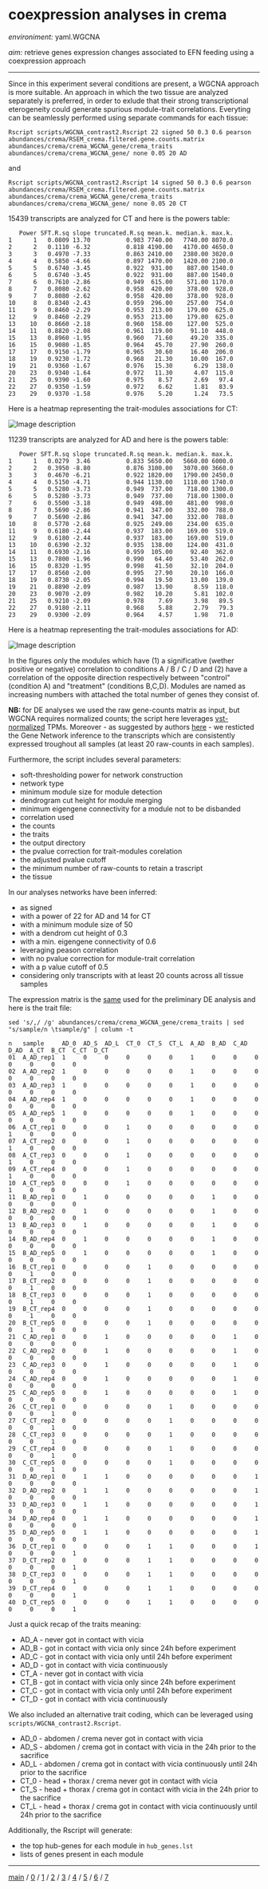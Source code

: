 # coexpression analyses in crema


*environiment:* yaml.WGCNA


*aim:* retrieve genes expression changes associated to EFN feeding using a coexpression approach


---


Since in this experiment several conditions are present, a WGCNA approach is more suitable.
An approach in which the two tissue are analyzed separately is preferred, in order to exlude that
their strong transcriptional eterogeneity could generate spurious module-trait correlations.
Everyting can be seamlessly performed using separate commands for each tissue:


```
Rscript scripts/WGCNA_contrast2.Rscript 22 signed 50 0.3 0.6 pearson 
abundances/crema/RSEM_crema.filtered.gene.counts.matrix abundances/crema/crema_WGCNA_gene/crema_traits 
abundances/crema/crema_WGCNA_gene/ none 0.05 20 AD
```


and


```
Rscript scripts/WGCNA_contrast2.Rscript 14 signed 50 0.3 0.6 pearson
abundances/crema/RSEM_crema.filtered.gene.counts.matrix abundances/crema/crema_WGCNA_gene/crema_traits 
abundances/crema/crema_WGCNA_gene/ none 0.05 20 CT
```


15439 transcripts are analyzed for CT and here is the powers table:


```
   Power SFT.R.sq slope truncated.R.sq mean.k. median.k. max.k.
1      1   0.0809 13.70          0.983 7740.00   7740.00 8070.0
2      2   0.1110 -6.32          0.818 4190.00   4170.00 4650.0
3      3   0.4970 -7.33          0.863 2410.00   2380.00 3020.0
4      4   0.5850 -4.66          0.897 1470.00   1420.00 2100.0
5      5   0.6740 -3.45          0.922  931.00    887.00 1540.0
6      5   0.6740 -3.45          0.922  931.00    887.00 1540.0
7      6   0.7610 -2.86          0.949  615.00    571.00 1170.0
8      7   0.8080 -2.62          0.958  420.00    378.00  928.0
9      7   0.8080 -2.62          0.958  420.00    378.00  928.0
10     8   0.8340 -2.43          0.959  296.00    257.00  754.0
11     9   0.8460 -2.29          0.953  213.00    179.00  625.0
12     9   0.8460 -2.29          0.953  213.00    179.00  625.0
13    10   0.8660 -2.18          0.960  158.00    127.00  525.0
14    11   0.8820 -2.08          0.961  119.00     91.10  448.0
15    13   0.8960 -1.95          0.960   71.60     49.20  335.0
16    15   0.9080 -1.85          0.964   45.70     27.90  260.0
17    17   0.9150 -1.79          0.965   30.60     16.40  206.0
18    19   0.9230 -1.72          0.968   21.30     10.00  167.0
19    21   0.9360 -1.67          0.976   15.30      6.29  138.0
20    23   0.9340 -1.64          0.972   11.30      4.07  115.0
21    25   0.9390 -1.60          0.975    8.57      2.69   97.4
22    27   0.9350 -1.59          0.972    6.62      1.81   83.9
23    29   0.9370 -1.58          0.976    5.20      1.24   73.5
```


Here is a heatmap representing the trait-modules associations for CT:


![Image description](https://github.com/for-giobbe/PAINT/blob/main/abundances/crema/crema_WGCNA_gene/CT_crema_WGCNA_custom_heatmap.jpg)


11239 transcripts are analyzed for AD and here is the powers table:


```
   Power SFT.R.sq slope truncated.R.sq mean.k. median.k. max.k.
1      1   0.0279  3.46          0.833 5650.00   5660.00 6000.0
2      2   0.3950 -8.80          0.876 3100.00   3070.00 3660.0
3      3   0.4670 -6.21          0.922 1820.00   1790.00 2450.0
4      4   0.5150 -4.71          0.944 1130.00   1110.00 1740.0
5      5   0.5280 -3.73          0.949  737.00    718.00 1300.0
6      5   0.5280 -3.73          0.949  737.00    718.00 1300.0
7      6   0.5500 -3.18          0.949  498.00    481.00  998.0
8      7   0.5690 -2.86          0.941  347.00    332.00  788.0
9      7   0.5690 -2.86          0.941  347.00    332.00  788.0
10     8   0.5770 -2.68          0.925  249.00    234.00  635.0
11     9   0.6180 -2.44          0.937  183.00    169.00  519.0
12     9   0.6180 -2.44          0.937  183.00    169.00  519.0
13    10   0.6390 -2.32          0.935  138.00    124.00  431.0
14    11   0.6930 -2.16          0.959  105.00     92.40  362.0
15    13   0.7800 -1.96          0.990   64.40     53.40  262.0
16    15   0.8320 -1.95          0.998   41.50     32.10  204.0
17    17   0.8560 -2.00          0.995   27.90     20.10  166.0
18    19   0.8730 -2.05          0.994   19.50     13.00  139.0
19    21   0.8890 -2.09          0.987   13.90      8.59  118.0
20    23   0.9070 -2.09          0.982   10.20      5.81  102.0
21    25   0.9210 -2.09          0.978    7.69      3.98   89.5
22    27   0.9180 -2.11          0.968    5.88      2.79   79.3
23    29   0.9300 -2.09          0.964    4.57      1.98   71.0
```


Here is a heatmap representing the trait-modules associations for AD:


![Image description](https://github.com/for-giobbe/PAINT/blob/main/abundances/crema/crema_WGCNA_gene/AD_crema_WGCNA_custom_heatmap.jpg)


In the figures only the modules which have (1) a significative (wether positive or negative) correlation to conditions A / B / C / D 
and (2) have a correlation of the opposite direction respectively between "control" (condition A) and "treatment" (conditions B,C,D).
Modules are named as increasing numbers with attached the total number of genes they consist of. 

**NB:** for DE analyses we used the raw gene-counts matrix as input, but WGCNA requires normalized counts;
the script here leverages [vst-normalized](https://www.rdocumentation.org/packages/DESeq2/versions/1.12.3/topics/varianceStabilizingTransformation) TPMs. 
Moreover - as suggested by authors [here](https://horvath.genetics.ucla.edu/html/CoexpressionNetwork/Rpackages/WGCNA/faq.html) -
we resticted the Gene Network inference to the transcripts which are consistently
expressed troughout all samples (at least 20 raw-counts in each samples).


Furthermore, the script includes several parameters:


- soft-thresholding power for network construction
- network type
- minimum module size for module detection
- dendrogram cut height for module merging
- minimum eigengene connectivity for a module not to be disbanded
- correlation used
- the counts
- the traits
- the output directory
- the pvalue correction for trait-modules corelation
- the adjusted pvalue cutoff
- the minimum number of raw-counts to retain a trascript
- the tissue


In our analyses networks have been inferred:

- as signed
- with a power of 22 for AD and 14 for CT
- with a minimum module size of 50
- with a dendrom cut height of 0.3 
- with a min. eigengene connectivity of 0.6
- leveraging peason correlation
- with no pvalue correction for module-trait correlation
- with a p value cutoff of 0.5
- considering only  transcripts with at least 20 counts across all tissue samples


The expression matrix is the [same](https://github.com/for-giobbe/PAINT/blob/main/abundances/crema/RSEM_crema.filtered.gene.counts.matrix) 
used for the preliminary DE analysis and here is the trait file:


```
sed 's/,/ /g' abundances/crema/crema_WGCNA_gene/crema_traits | sed "s/sample/n \tsample/g" | column -t
```


```
n   sample     AD_0  AD_S  AD_L  CT_0  CT_S  CT_L  A_AD  B_AD  C_AD  D_AD  A_CT  B_CT  C_CT  D_CT
01  A_AD_rep1  1     0     0     0     0     0     1     0     0     0     0     0     0     0
02  A_AD_rep2  1     0     0     0     0     0     1     0     0     0     0     0     0     0
03  A_AD_rep3  1     0     0     0     0     0     1     0     0     0     0     0     0     0
04  A_AD_rep4  1     0     0     0     0     0     1     0     0     0     0     0     0     0
05  A_AD_rep5  1     0     0     0     0     0     1     0     0     0     0     0     0     0
06  A_CT_rep1  0     0     0     1     0     0     0     0     0     0     1     0     0     0
07  A_CT_rep2  0     0     0     1     0     0     0     0     0     0     1     0     0     0
08  A_CT_rep3  0     0     0     1     0     0     0     0     0     0     1     0     0     0
09  A_CT_rep4  0     0     0     1     0     0     0     0     0     0     1     0     0     0
10  A_CT_rep5  0     0     0     1     0     0     0     0     0     0     1     0     0     0
11  B_AD_rep1  0     1     0     0     0     0     0     1     0     0     0     0     0     0
12  B_AD_rep2  0     1     0     0     0     0     0     1     0     0     0     0     0     0
13  B_AD_rep3  0     1     0     0     0     0     0     1     0     0     0     0     0     0
14  B_AD_rep4  0     1     0     0     0     0     0     1     0     0     0     0     0     0
15  B_AD_rep5  0     1     0     0     0     0     0     1     0     0     0     0     0     0
16  B_CT_rep1  0     0     0     0     1     0     0     0     0     0     0     1     0     0
17  B_CT_rep2  0     0     0     0     1     0     0     0     0     0     0     1     0     0
18  B_CT_rep3  0     0     0     0     1     0     0     0     0     0     0     1     0     0
19  B_CT_rep4  0     0     0     0     1     0     0     0     0     0     0     1     0     0
20  B_CT_rep5  0     0     0     0     1     0     0     0     0     0     0     1     0     0
21  C_AD_rep1  0     0     1     0     0     0     0     0     1     0     0     0     0     0
22  C_AD_rep2  0     0     1     0     0     0     0     0     1     0     0     0     0     0
23  C_AD_rep3  0     0     1     0     0     0     0     0     1     0     0     0     0     0
24  C_AD_rep4  0     0     1     0     0     0     0     0     1     0     0     0     0     0
25  C_AD_rep5  0     0     1     0     0     0     0     0     1     0     0     0     0     0
26  C_CT_rep1  0     0     0     0     0     1     0     0     0     0     0     0     1     0
27  C_CT_rep2  0     0     0     0     0     1     0     0     0     0     0     0     1     0
28  C_CT_rep3  0     0     0     0     0     1     0     0     0     0     0     0     1     0
29  C_CT_rep4  0     0     0     0     0     1     0     0     0     0     0     0     1     0
30  C_CT_rep5  0     0     0     0     0     1     0     0     0     0     0     0     1     0
31  D_AD_rep1  0     1     1     0     0     0     0     0     0     1     0     0     0     0
32  D_AD_rep2  0     1     1     0     0     0     0     0     0     1     0     0     0     0
33  D_AD_rep3  0     1     1     0     0     0     0     0     0     1     0     0     0     0
34  D_AD_rep4  0     1     1     0     0     0     0     0     0     1     0     0     0     0
35  D_AD_rep5  0     1     1     0     0     0     0     0     0     1     0     0     0     0
36  D_CT_rep1  0     0     0     0     1     1     0     0     0     1     0     0     0     1
37  D_CT_rep2  0     0     0     0     1     1     0     0     0     0     0     0     0     1
38  D_CT_rep3  0     0     0     0     1     1     0     0     0     0     0     0     0     1
39  D_CT_rep4  0     0     0     0     1     1     0     0     0     0     0     0     0     1
40  D_CT_rep5  0     0     0     0     1     1     0     0     0     0     0     0     0     1
```


Just a quick recap of the traits meaning:


- AD_A - never got in contact with vicia
- AD_B - got in contact with vicia only since 24h before experiment 
- AD_C - got in contact with vicia only until 24h before experiment
- AD_D - got in contact with vicia continuously
- CT_A - never got in contact with vicia
- CT_B - got in contact with vicia only since 24h before experiment
- CT_C - got in contact with vicia only until 24h before experiment
- CT_D - got in contact with vicia continuously


We also included an alternative trait coding, which can be leveraged using ```scripts/WGCNA_contrast2.Rscript```.


- AD_0 - abdomen / crema never got in contact with vicia
- AD_S - abdomen / crema got in contact with vicia in the 24h prior to the sacrifice
- AD_L - abdomen / crema got in contact with vicia continuously until 24h prior to the sacrifice 
- CT_0 - head + thorax / crema never got in contact with vicia
- CT_S - head + thorax / crema got in contact with vicia in the 24h prior to the sacrifice
- CT_L - head + thorax / crema got in contact with vicia continuously until 24h prior to the sacrifice


Additionally, the Rscript will generate:


- the top hub-genes for each module in ```hub_genes.lst```
- lists of genes present in each module


---


[main](https://github.com/for-giobbe/PAINT) / 
[0](https://github.com/for-giobbe/PAINT/blob/main/markdowns/part_0.md) / 
[1](https://github.com/for-giobbe/PAINT/blob/main/markdowns/part_1.md) / 
[2](https://github.com/for-giobbe/PAINT/blob/main/markdowns/part_2.md) / 
[3](https://github.com/for-giobbe/PAINT/blob/main/markdowns/part_3.md) / 
[4](https://github.com/for-giobbe/PAINT/blob/main/markdowns/part_4.md) / 
[5](https://github.com/for-giobbe/PAINT/blob/main/markdowns/part_5.md) / 
[6](https://github.com/for-giobbe/PAINT/blob/main/markdowns/part_6.md) /
[7](https://github.com/for-giobbe/PAINT/blob/main/markdowns/part_7.md)
